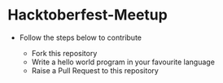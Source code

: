# Hacktoberfest-Meetup

- Follow the steps below to contribute

    - Fork this repository
    - Write a hello world program in your favourite language
    - Raise a Pull Request to this repository
